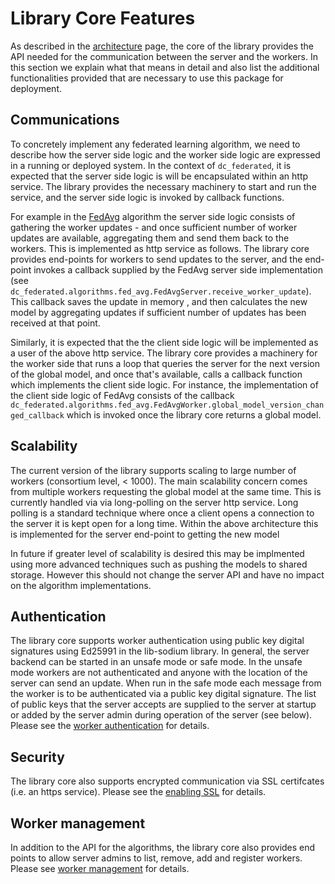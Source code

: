 # Library Core Features

As described in the [architecture](architecture.md) page, the core of the library provides the API needed for the communication between the server and the workers. In this section we explain what that means in detail and also list the additional functionalities provided that are necessary to use this package for deployment. 

## Communications 

To concretely implement any federated learning algorithm, we need to describe how the server side logic and the worker side logic are expressed in a running or deployed system. In the context of `dc_federated`, it is expected that the server side logic is will be encapsulated within an http service. The library provides the necessary machinery to start and run the service, and the server side logic is invoked by callback functions. 

For example in the [FedAvg](../examples/using_fed_avg.md) algorithm the server side logic consists of gathering the worker updates - and once sufficient number of worker updates are available, aggregating them and send them back to the workers. This is implemented as http service as follows. The library core provides end-points for workers to send updates to the server, and the end-point invokes a callback supplied by the FedAvg server side implementation (see `dc_federated.algorithms.fed_avg.FedAvgServer.receive_worker_update`). This callback saves the update in memory , and then calculates the new model by aggregating updates if  sufficient number of updates has been received at that point. 

Similarly, it is expected that the the client side logic will be implemented as a user of the above http service. The library core provides a machinery for the worker side that runs a loop that queries the server for the next version of the global model, and once that's available, calls a callback function which implements the client side logic. For instance, the implementation of the client side logic of FedAvg  consists of the callback `dc_federated.algorithms.fed_avg.FedAvgWorker.global_model_version_changed_callback` which is invoked once the library core returns a global model. 

 ## Scalability 
 
The current version of the library supports scaling to large number of workers (consortium level, < 1000). The main scalability concern comes from multiple workers requesting the global model at the same time. This is currently handled via via long-polling on the server http service. Long polling is a standard technique where once a client opens a connection to the server it is kept open for a long time. Within the above architecture this is implemented for the server end-point to getting the new model  
 
In future if greater level of scalability is desired this may be implmented using more advanced techniques such as pushing the models to shared storage. However this should not change the server API and have no impact on the algorithm implementations.
 
 ## Authentication

The library core supports worker authentication  using public key digital signatures using Ed25991 in the lib-sodium library. In general, the server backend can be started in an unsafe mode or safe mode. In the unsafe mode workers are not authenticated and anyone with the location of the server can send an update. When run in the safe mode each message from the worker is to be authenticated via a public key digital signature. The list of  public keys that the server accepts are supplied to the server at startup or added by the server admin during operation of the server (see below). Please see the [worker authentication](worker_authentication.md) for details.    

 ## Security
 
The library core also supports encrypted communication via SSL certifcates (i.e. an https service). Please see the [enabling SSL](enabling_ssl.md) for details.
 
 ## Worker management
 
In addition to the API for the algorithms, the library core also provides end points to allow server admins to list, remove, add and register workers. Please see [worker management](worker_management.md) for details.



 
 